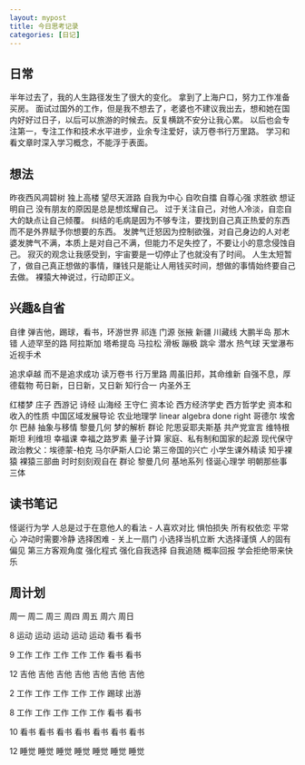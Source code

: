 ```yaml
---
layout: mypost
title: 今日思考记录
categories: [日记]
---
```


## 日常
半年过去了，我的人生路径发生了很大的变化。
拿到了上海户口，努力工作准备买房。
面试过国外的工作，但是我不想去了，老婆也不建议我出去，想和她在国内好好过日子，以后可以旅游的时候去。反复横跳不安分让我心累。
以后也会专注第一，专注工作和技术水平进步，业余专注爱好，读万卷书行万里路。
学习和看文章时深入学习概念，不能浮于表面。


## 想法
昨夜西风凋碧树 独上高楼 望尽天涯路
自我为中心 自吹自擂 自尊心强 求胜欲 想证明自己
没有朋友的原因是总是想炫耀自己。
过于关注自己，对他人冷淡，自恋自大的缺点让自己倾覆。
纠结的毛病是因为不够专注，要找到自己真正热爱的东西而不是外界赋予你想要的东西。
发脾气迁怒因为控制欲强，对自己身边的人对老婆发脾气不满，本质上是对自己不满，但能力不足失控了，不要让小的意念侵蚀自己。
寂灭的观念让我感受到，宇宙要是一切停止了也就没有了时间。
人生太短暂了，做自己真正想做的事情，赚钱只是能让人用钱买时间，想做的事情始终要自己去做。
裸猿大神说过，行动即正义。


## 兴趣&自省
自律
弹吉他，踢球，看书，环游世界
祁连 门源 张掖 新疆 川藏线 大鹏半岛
那木错 人迹罕至的路
阿拉斯加 塔希提岛
马拉松 滑板 蹦极 跳伞 潜水 热气球 天堂瀑布
近视手术

追求卓越 而不是追求成功
读万卷书 行万里路
周虽旧邦，其命维新
自强不息，厚德载物
苟日新，日日新，又日新
知行合一
内圣外王

红楼梦
庄子
西游记
诗经
山海经
王守仁
资本论
西方经济学史
西方哲学史
资本和收入的性质
中国区域发展导论
农业地理学
linear algebra done right
哥德尔 埃舍尔 巴赫
抽象与移情
黎曼几何
梦的解析
群论
陀思妥耶夫斯基
共产党宣言
维特根斯坦
利维坦
幸福课
幸福之路罗素
量子计算
家庭、私有制和国家的起源
现代保守政治教父：埃德蒙-柏克
马尔萨斯人口论
第三帝国的兴亡
小学生课外精读
知乎裸猿
裸猿三部曲
时时刻刻观自在
群论 黎曼几何
基地系列
怪诞心理学
明朝那些事
三体

## 读书笔记
怪诞行为学
人总是过于在意他人的看法 - 人喜欢对比
惧怕损失 所有权依恋 平常心
冲动时需要冷静
选择困难 - 关上一扇门
小选择当机立断 大选择谨慎
人的固有偏见 第三方客观角度
强化程式 强化自我选择 自我追随 概率回报
学会拒绝带来快乐

## 周计划
   周一 周二 周三 周四 周五 周六 周日

8  运动 运动 运动 运动 运动 看书 看书

9  工作 工作 工作 工作 工作 看书 看书

12 吉他 吉他 吉他 吉他 吉他 吉他 吉他

2  工作 工作 工作 工作 工作 踢球 出游

8  工作 工作 工作 工作 工作 看书 看书

10 看书 看书 看书 看书 看书 看书 看书

12 睡觉 睡觉 睡觉 睡觉 睡觉 睡觉 睡觉
